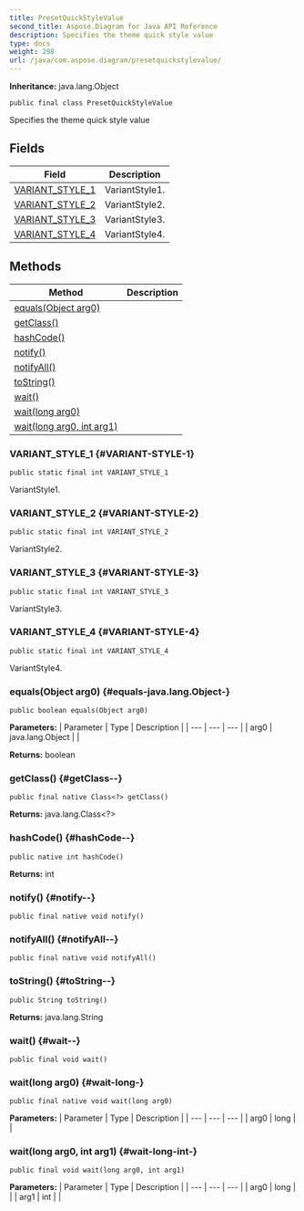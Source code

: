 ```yaml
---
title: PresetQuickStyleValue
second_title: Aspose.Diagram for Java API Reference
description: Specifies the theme quick style value
type: docs
weight: 298
url: /java/com.aspose.diagram/presetquickstylevalue/
---
```


**Inheritance:**
java.lang.Object
```
public final class PresetQuickStyleValue
```

Specifies the theme quick style value
## Fields

| Field | Description |
| --- | --- |
| [VARIANT_STYLE_1](#VARIANT-STYLE-1) | VariantStyle1. |
| [VARIANT_STYLE_2](#VARIANT-STYLE-2) | VariantStyle2. |
| [VARIANT_STYLE_3](#VARIANT-STYLE-3) | VariantStyle3. |
| [VARIANT_STYLE_4](#VARIANT-STYLE-4) | VariantStyle4. |
## Methods

| Method | Description |
| --- | --- |
| [equals(Object arg0)](#equals-java.lang.Object-) |  |
| [getClass()](#getClass--) |  |
| [hashCode()](#hashCode--) |  |
| [notify()](#notify--) |  |
| [notifyAll()](#notifyAll--) |  |
| [toString()](#toString--) |  |
| [wait()](#wait--) |  |
| [wait(long arg0)](#wait-long-) |  |
| [wait(long arg0, int arg1)](#wait-long-int-) |  |
### VARIANT_STYLE_1 {#VARIANT-STYLE-1}
```
public static final int VARIANT_STYLE_1
```


VariantStyle1.

### VARIANT_STYLE_2 {#VARIANT-STYLE-2}
```
public static final int VARIANT_STYLE_2
```


VariantStyle2.

### VARIANT_STYLE_3 {#VARIANT-STYLE-3}
```
public static final int VARIANT_STYLE_3
```


VariantStyle3.

### VARIANT_STYLE_4 {#VARIANT-STYLE-4}
```
public static final int VARIANT_STYLE_4
```


VariantStyle4.

### equals(Object arg0) {#equals-java.lang.Object-}
```
public boolean equals(Object arg0)
```




**Parameters:**
| Parameter | Type | Description |
| --- | --- | --- |
| arg0 | java.lang.Object |  |

**Returns:**
boolean
### getClass() {#getClass--}
```
public final native Class<?> getClass()
```




**Returns:**
java.lang.Class<?>
### hashCode() {#hashCode--}
```
public native int hashCode()
```




**Returns:**
int
### notify() {#notify--}
```
public final native void notify()
```




### notifyAll() {#notifyAll--}
```
public final native void notifyAll()
```




### toString() {#toString--}
```
public String toString()
```




**Returns:**
java.lang.String
### wait() {#wait--}
```
public final void wait()
```




### wait(long arg0) {#wait-long-}
```
public final native void wait(long arg0)
```




**Parameters:**
| Parameter | Type | Description |
| --- | --- | --- |
| arg0 | long |  |

### wait(long arg0, int arg1) {#wait-long-int-}
```
public final void wait(long arg0, int arg1)
```




**Parameters:**
| Parameter | Type | Description |
| --- | --- | --- |
| arg0 | long |  |
| arg1 | int |  |

